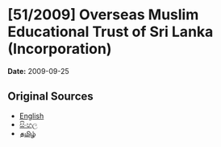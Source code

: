 # [51/2009] Overseas Muslim Educational Trust of Sri Lanka (Incorporation)

**Date:** 2009-09-25

## Original Sources

- [English](https://documents.gov.lk/view/acts/2009/9/51-2009_E.pdf)
- [සිංහල](https://documents.gov.lk/view/acts/2009/9/51-2009_S.pdf)
- [தமிழ்](https://documents.gov.lk/view/acts/2009/9/51-2009_T.pdf)
